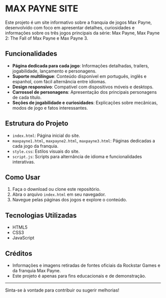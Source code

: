 # MAX PAYNE SITE

Este projeto é um site informativo sobre a franquia de jogos Max Payne, desenvolvido com foco em apresentar detalhes, curiosidades e informações sobre os três jogos principais da série: Max Payne, Max Payne 2: The Fall of Max Payne e Max Payne 3.

## Funcionalidades

- **Página dedicada para cada jogo**: Informações detalhadas, trailers, jogabilidade, lançamento e personagens.
- **Suporte multilíngue**: Conteúdo disponível em português, inglês e espanhol, com fácil alternância entre idiomas.
- **Design responsivo**: Compatível com dispositivos móveis e desktops.
- **Carrossel de personagens**: Apresentação dos principais personagens de cada título.
- **Seções de jogabilidade e curiosidades**: Explicações sobre mecânicas, modos de jogo e fatos interessantes.

## Estrutura do Projeto

- `index.html`: Página inicial do site.
- `maxpayne1.html`, `maxpayne2.html`, `maxpayne3.html`: Páginas dedicadas a cada jogo da franquia.
- `style.css`: Estilos visuais do site.
- `script.js`: Scripts para alternância de idioma e funcionalidades interativas.

## Como Usar

1. Faça o download ou clone este repositório.
2. Abra o arquivo `index.html` em seu navegador.
3. Navegue pelas páginas dos jogos e explore o conteúdo.

## Tecnologias Utilizadas

- HTML5
- CSS3
- JavaScript

## Créditos

- Informações e imagens retiradas de fontes oficiais da Rockstar Games e da franquia Max Payne.
- Este projeto é apenas para fins educacionais e de demonstração.

---

Sinta-se à vontade para contribuir ou sugerir melhorias!